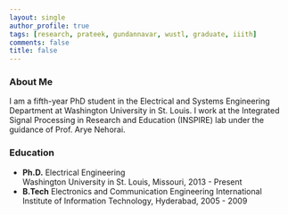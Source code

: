 ```yaml
---
layout: single
author_profile: true
tags: [research, prateek, gundannavar, wustl, graduate, iiith]
comments: false
title: false
---
```


### About Me

I am a fifth-year PhD student in the Electrical and Systems Engineering Department at Washington University in St. Louis. I work at the Integrated Signal Processing in Research and Education (INSPIRE) lab under the guidance of Prof. Arye Nehorai.

### Education
* **Ph.D.** Electrical Engineering  
  Washington University in St. Louis, Missouri, 2013 - Present
* **B.Tech** Electronics and Communication Engineering
  International Institute of Information Technology, Hyderabad, 2005 - 2009